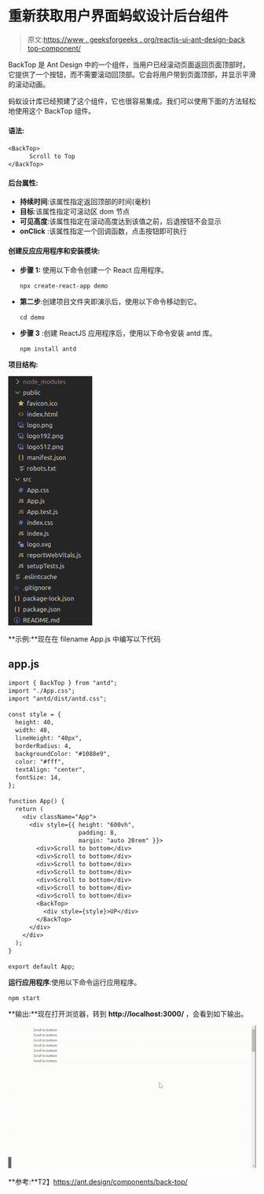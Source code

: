 # 重新获取用户界面蚂蚁设计后台组件

> 原文:[https://www . geeksforgeeks . org/reactjs-ui-ant-design-back top-component/](https://www.geeksforgeeks.org/reactjs-ui-ant-design-backtop-component/)

BackTop 是 Ant Design 中的一个组件，当用户已经滚动页面返回页面顶部时，它提供了一个按钮，而不需要滚动回顶部。它会将用户带到页面顶部，并显示平滑的滚动动画。

蚂蚁设计库已经预建了这个组件，它也很容易集成。我们可以使用下面的方法轻松地使用这个 BackTop 组件。

#### 语法:

```
<BackTop>
      Scroll to Top
</BackTop>
```

#### 后台属性:

*   **持续时间**:该属性指定返回顶部的时间(毫秒)
*   **目标**:该属性指定可滚动区 dom 节点
*   **可见高度**:该属性指定在滚动高度达到该值之前，后退按钮不会显示
*   **onClick** :该属性指定一个回调函数，点击按钮即可执行

#### 创建反应应用程序和安装模块:

*   **步骤 1:** 使用以下命令创建一个 React 应用程序。

    ```
    npx create-react-app demo
    ```

*   **第二步**:创建项目文件夹即演示后，使用以下命令移动到它。

    ```
    cd demo
    ```

*   **步骤 3** :创建 ReactJS 应用程序后，使用以下命令安装 antd 库。

    ```
    npm install antd
    ```

**项目结构:**

![](img/45e69c01c2888216d2af2e050cb3a5f6.png)

**示例:**现在在 filename App.js 中编写以下代码

## app.js

```
import { BackTop } from "antd";
import "./App.css";
import "antd/dist/antd.css";

const style = {
  height: 40,
  width: 40,
  lineHeight: "40px",
  borderRadius: 4,
  backgroundColor: "#1088e9",
  color: "#fff",
  textAlign: "center",
  fontSize: 14,
};

function App() {
  return (
    <div className="App">
      <div style={{ height: "600vh", 
                    padding: 8, 
                    margin: "auto 20rem" }}>
        <div>Scroll to bottom</div>
        <div>Scroll to bottom</div>
        <div>Scroll to bottom</div>
        <div>Scroll to bottom</div>
        <div>Scroll to bottom</div>
        <div>Scroll to bottom</div>
        <div>Scroll to bottom</div>
        <BackTop>
          <div style={style}>UP</div>
        </BackTop>
      </div>
    </div>
  );
}

export default App;
```

**运行应用程序**:使用以下命令运行应用程序。

```
npm start
```

**输出:**现在打开浏览器，转到 **http://localhost:3000/** ，会看到如下输出。

![](img/2153e41504a3e28fe88a8eeae681d104.png)

**参考:**T2】https://ant.design/components/back-top/